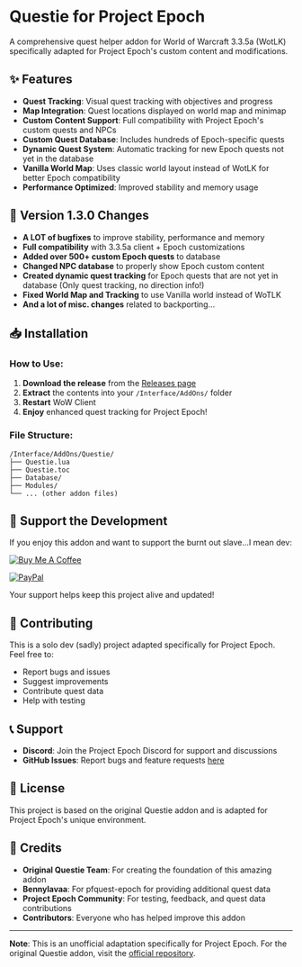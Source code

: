 # Questie for Project Epoch

A comprehensive quest helper addon for World of Warcraft 3.3.5a (WotLK) specifically adapted for Project Epoch's custom content and modifications.

## ✨ Features

- **Quest Tracking**: Visual quest tracking with objectives and progress
- **Map Integration**: Quest locations displayed on world map and minimap
- **Custom Content Support**: Full compatibility with Project Epoch's custom quests and NPCs
- **Custom Quest Database**: Includes hundreds of Epoch-specific quests
- **Dynamic Quest System**: Automatic tracking for new Epoch quests not yet in the database
- **Vanilla World Map**: Uses classic world layout instead of WotLK for better Epoch compatibility
- **Performance Optimized**: Improved stability and memory usage

## 🚀 Version 1.3.0 Changes

- **A LOT of bugfixes** to improve stability, performance and memory
- **Full compatibility** with 3.3.5a client + Epoch customizations
- **Added over 500+ custom Epoch quests** to database
- **Changed NPC database** to properly show Epoch custom content
- **Created dynamic quest tracking** for Epoch quests that are not yet in database (Only quest tracking, no direction info!)
- **Fixed World Map and Tracking** to use Vanilla world instead of WoTLK
- **And a lot of misc. changes** related to backporting...

## 📥 Installation

### How to Use:

1. **Download the release** from the [Releases page](https://github.com/esurm/Questie/releases)
2. **Extract** the contents into your `/Interface/AddOns/` folder
3. **Restart** WoW Client
4. **Enjoy** enhanced quest tracking for Project Epoch!

### File Structure:
```
/Interface/AddOns/Questie/
├── Questie.lua
├── Questie.toc
├── Database/
├── Modules/
└── ... (other addon files)
```

## 💖 Support the Development

If you enjoy this addon and want to support the burnt out slave...I mean dev:

[![Buy Me A Coffee](https://img.shields.io/badge/Buy%20Me%20A%20Coffee-Support-orange?style=flat-square&logo=buy-me-a-coffee)](https://buymeacoffee.com/surm)

[![PayPal](https://img.shields.io/badge/PayPal-Donate-blue?style=flat-square&logo=paypal)](https://paypal.me/mikolaas)

Your support helps keep this project alive and updated!

## 🤝 Contributing

This is a solo dev (sadly) project adapted specifically for Project Epoch. Feel free to:

- Report bugs and issues
- Suggest improvements
- Contribute quest data
- Help with testing

## 📞 Support

- **Discord**: Join the Project Epoch Discord for support and discussions
- **GitHub Issues**: Report bugs and feature requests [here](https://github.com/esurm/Questie/issues)


## 📄 License

This project is based on the original Questie addon and is adapted for Project Epoch's unique environment.

## 🙏 Credits

- **Original Questie Team**: For creating the foundation of this amazing addon
- **Bennylavaa**: For pfquest-epoch for providing additional quest data
- **Project Epoch Community**: For testing, feedback, and quest data contributions
- **Contributors**: Everyone who has helped improve this addon

---

**Note**: This is an unofficial adaptation specifically for Project Epoch. For the original Questie addon, visit the [official repository](https://github.com/Questie/Questie).
